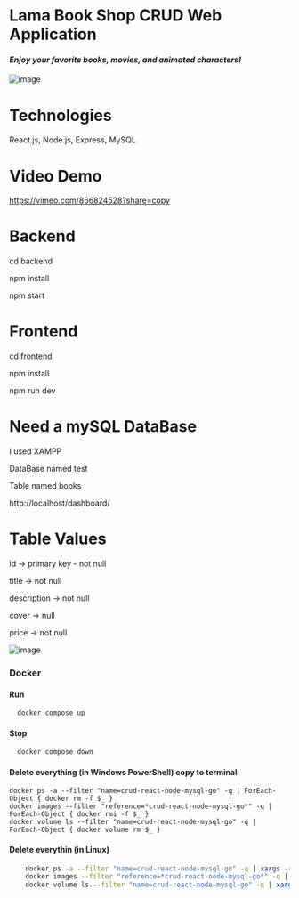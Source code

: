 # Lama Book Shop CRUD Web Application

<h4><i>Enjoy your favorite books, movies, and animated characters!</i></h4>



![image](https://github.com/Norbert305/crud-react-node-mySQL-go/assets/83515541/175be89d-5555-4b38-b479-42e06aa04f8c)


# Technologies
<p>React.js, Node.js, Express, MySQL</p>

# Video Demo

https://vimeo.com/866824528?share=copy

# Backend 
<p>cd backend</p>
<p>npm install</p>
<p>npm start</p>

# Frontend 
<p>cd frontend</p>
<p>npm install</p>
<p>npm run dev</p>

# Need a mySQL DataBase
<p>I used XAMPP</p> 
<p>DataBase named test</p>
<p>Table named books</p>
http://localhost/dashboard/

# Table Values
<p>id -> primary key - not null </p>
<p>title -> not null</p>
<p>description -> not null</p>
<p>cover -> null</p>
<p>price -> not null</p>


![image](https://github.com/Norbert305/crud-react-node-mySQL-go/assets/83515541/4d825d2e-16a4-4a95-96b1-847e958d1a0f)

### Docker

#### Run
```bash
  docker compose up
```

#### Stop
```bash
  docker compose down
```

#### Delete everything (in Windows PowerShell) copy to terminal
```
docker ps -a --filter "name=crud-react-node-mysql-go" -q | ForEach-Object { docker rm -f $_ }
docker images --filter "reference=*crud-react-node-mysql-go*" -q | ForEach-Object { docker rmi -f $_ }
docker volume ls --filter "name=crud-react-node-mysql-go" -q | ForEach-Object { docker volume rm $_ }
```

#### Delete everythin (in Linux)
```bash
    docker ps -a --filter "name=crud-react-node-mysql-go" -q | xargs -r docker rm -f
    docker images --filter "reference=*crud-react-node-mysql-go*" -q | xargs -r docker rmi -f
    docker volume ls --filter "name=crud-react-node-mysql-go" -q | xargs -r docker volume rm
```